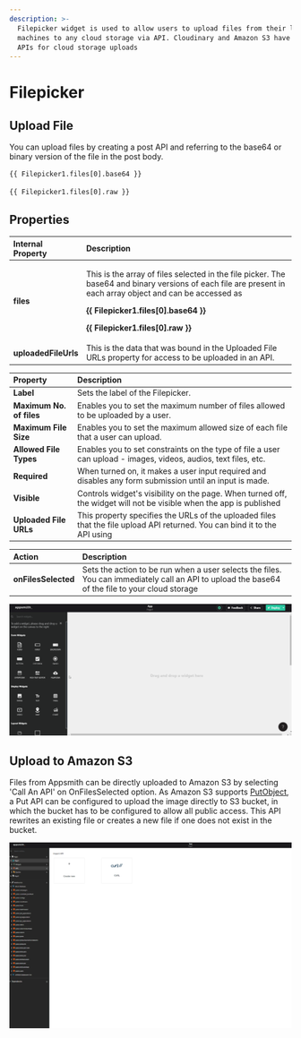 ```yaml
---
description: >-
  Filepicker widget is used to allow users to upload files from their local
  machines to any cloud storage via API. Cloudinary and Amazon S3 have simple
  APIs for cloud storage uploads
---
```


# Filepicker

## Upload File

You can upload files by creating a post API and referring to the base64 or binary version of the file in the post body.

```text
{{ Filepicker1.files[0].base64 }}

{{ Filepicker1.files[0].raw }}
```

## Properties

<table>
  <thead>
    <tr>
      <th style="text-align:left">Internal Property</th>
      <th style="text-align:left">Description</th>
    </tr>
  </thead>
  <tbody>
    <tr>
      <td style="text-align:left"><b>files</b>
      </td>
      <td style="text-align:left">
        <p>This is the array of files selected in the file picker. The base64 and
          binary versions of each file are present in each array object and can be
          accessed as</p>
        <p><b>{{ Filepicker1.files[0].base64 }}</b>
        </p>
        <p><b>{{ Filepicker1.files[0].raw }}</b>
        </p>
      </td>
    </tr>
    <tr>
      <td style="text-align:left"><b>uploadedFileUrls</b>
      </td>
      <td style="text-align:left">This is the data that was bound in the Uploaded File URLs property for
        access to be uploaded in an API.</td>
    </tr>
  </tbody>
</table>

| Property                 | Description                                                                                                                |
| :----------------------- | :------------------------------------------------------------------------------------------------------------------------- |
| **Label**                | Sets the label of the Filepicker.                                                                                          |
| **Maximum No. of files** | Enables you to set the maximum number of files allowed to be uploaded by a user.                                           |
| **Maximum File Size**    | Enables you to set the maximum allowed size of each file that a user can upload.                                           |
| **Allowed File Types**   | Enables you to set constraints on the type of file a user can upload - images, videos, audios, text files, etc.            |
| **Required**             | When turned on, it makes a user input required and disables any form submission until an input is made.                    |
| **Visible**              | Controls widget's visibility on the page. When turned off, the widget will not be visible when the app is published        |
| **Uploaded File URLs**   | This property specifies the URLs of the uploaded files that the file upload API returned. You can bind it to the API using |

| Action              | Description                                                                                                                                     |
| :------------------ | :---------------------------------------------------------------------------------------------------------------------------------------------- |
| **onFilesSelected** | Sets the action to be run when a user selects the files. You can immediately call an API to upload the base64 of the file to your cloud storage |

![](../.gitbook/assets/filepicker.gif)

## Upload to Amazon S3

Files from Appsmith can be directly uploaded to Amazon S3 by selecting 'Call An API' on OnFilesSelected option. As Amazon S3 supports [PutObject](https://docs.aws.amazon.com/AmazonS3/latest/API/API_PutObject.html), a Put API can be configured to upload the image directly to S3 bucket, in which the bucket has to be configured to allow all public access. This API rewrites an existing file or creates a new file if one does not exist in the bucket.

![](../.gitbook/assets/UploadtoAWS.gif)
